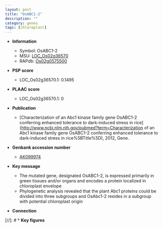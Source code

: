 ```yaml
---
layout: post
title: "OsABC1-2"
description: ""
category: genes
tags: [chloroplast]
---
```


* **Information**  
    + Symbol: OsABC1-2  
    + MSU: [LOC_Os02g36570](http://rice.plantbiology.msu.edu/cgi-bin/ORF_infopage.cgi?orf=LOC_Os02g36570)  
    + RAPdb: [Os02g0575500](http://rapdb.dna.affrc.go.jp/viewer/gbrowse_details/irgsp1?name=Os02g0575500)  

* **PSP score**  
    + LOC_Os02g36570.1: 0.1495 

* **PLAAC score**  
    + LOC_Os02g36570.1: 0 

* **Publication**  
    + [Characterization of an Abc1 kinase family gene OsABC1-2 conferring enhanced tolerance to dark-induced stress in rice](http://www.ncbi.nlm.nih.gov/pubmed?term=Characterization of an Abc1 kinase family gene OsABC1-2 conferring enhanced tolerance to dark-induced stress in rice%5BTitle%5D), 2012, Gene.

* **Genbank accession number**  
    + [AK099974](http://www.ncbi.nlm.nih.gov/nuccore/AK099974)

* **Key message**  
    + The mutated gene, designated OsABC1-2, is expressed primarily in green tissues and/or organs and encodes a protein localized in chloroplast envelope
    + Phylogenetic analysis revealed that the plant Abc1 proteins could be divided into three subgroups and OsAbc1-2 resides in a subgroup with potential chloroplast origin

* **Connection**  

[//]: # * **Key figures**  


